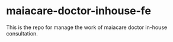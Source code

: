 # maiacare-doctor-inhouse-fe
This is the repo for manage the work of maiacare doctor in-house consultation.
    

   
